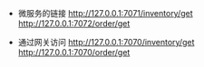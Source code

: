 - 微服务的链接
http://127.0.0.1:7071/inventory/get
http://127.0.0.1:7072/order/get

- 通过网关访问
http://127.0.0.1:7070/inventory/get
http://127.0.0.1:7070/order/get